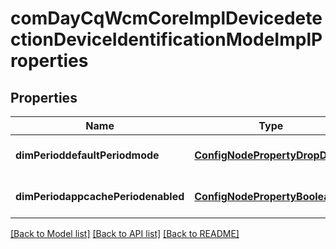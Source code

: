 # comDayCqWcmCoreImplDevicedetectionDeviceIdentificationModeImplProperties

## Properties
Name | Type | Description | Notes
------------ | ------------- | ------------- | -------------
**dimPerioddefaultPeriodmode** | [**ConfigNodePropertyDropDown**](ConfigNodePropertyDropDown.md) |  | [optional] [default to null]
**dimPeriodappcachePeriodenabled** | [**ConfigNodePropertyBoolean**](ConfigNodePropertyBoolean.md) |  | [optional] [default to null]

[[Back to Model list]](../README.md#documentation-for-models) [[Back to API list]](../README.md#documentation-for-api-endpoints) [[Back to README]](../README.md)


